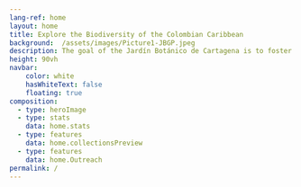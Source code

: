 ```yaml
---
lang-ref: home
layout: home
title: Explore the Biodiversity of the Colombian Caribbean
background:  /assets/images/Picture1-JBGP.jpeg
description: The goal of the Jardín Botánico de Cartagena is to foster and expand a collaborative network in the field of biodiversity informatics by facilitating the mobilization, publication, and utilization of data. This webpage serves as a portal to access published records of plant biodiversity occurrences curated by the Garden.
height: 90vh
navbar:
    color: white
    hasWhiteText: false
    floating: true
composition:
  - type: heroImage
  - type: stats
    data: home.stats
  - type: features
    data: home.collectionsPreview
  - type: features
    data: home.Outreach
permalink: /
---
```


